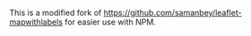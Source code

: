 This is a modified fork of https://github.com/samanbey/leaflet-mapwithlabels for easier use with NPM.

